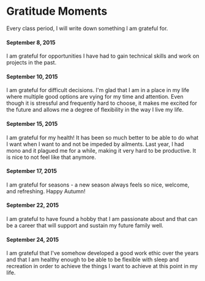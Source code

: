 # Gratitude Moments
Every class period, I will write down something I am grateful for. 

#### September 8, 2015
I am grateful for opportunities I have had to gain technical skills and work on projects in the past.

#### September 10, 2015
I am grateful for difficult decisions. I'm glad that I am in a place in my life where multiple good options are vying for my time and attention. Even though it is stressful and frequently hard to choose, it makes me excited for the future and allows me a degree of flexibility in the way I live my life.

#### September 15, 2015
I am grateful for my health! It has been so much better to be able to do what I want when I want to and not be impeded by ailments. Last year, I had mono and it plagued me for a while, making it very hard to be productive. It is nice to not feel like that anymore.

#### September 17, 2015
I am grateful for seasons - a new season always feels so nice, welcome, and refreshing. Happy Autumn!

#### September 22, 2015
I am grateful to have found a hobby that I am passionate about and that can be a career that will support and sustain my future family well.

#### September 24, 2015
I am grateful that I've somehow developed a good work ethic over the years and that I am healthy enough to be able to be flexible with sleep and recreation in order to achieve the things I want to achieve at this point in my life.
